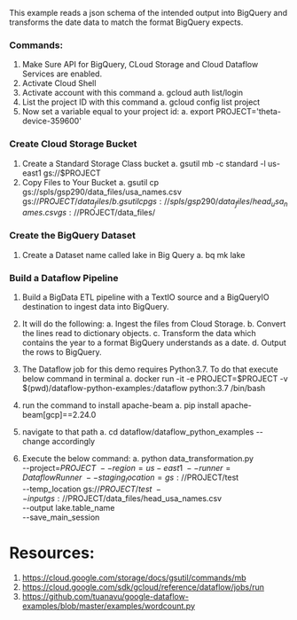 This example reads a json schema of the intended output into BigQuery and transforms the date data to match the format BigQuery expects.

### Commands:

1. Make Sure API for BigQuery, CLoud Storage and Cloud Dataflow Services are enabled.
2. Activate Cloud Shell
3. Activate account with this command
    a. gcloud auth list/login
4. List the project ID with this command
    a. gcloud config list project
5. Now set a variable equal to your project id:
    a. export PROJECT='theta-device-359600'


### Create Cloud Storage Bucket

1. Create a Standard Storage Class bucket
    a. gsutil mb -c standard -l us-east1 gs://$PROJECT
2. Copy Files to Your Bucket
    a. gsutil cp gs://spls/gsp290/data_files/usa_names.csv gs://$PROJECT/data_files/
    b. gsutil cp gs://spls/gsp290/data_files/head_usa_names.csv gs://$PROJECT/data_files/


### Create the BigQuery Dataset

1. Create a Dataset name called lake in Big Query
    a. bq mk lake

### Build a Dataflow Pipeline

1. Build a BigData ETL pipeline with a TextIO source and a BigQueryIO destination to ingest data into BigQuery. 
2. It will do the following:
    a. Ingest the files from Cloud Storage.
    b. Convert the lines read to dictionary objects.
    c. Transform the data which contains the year to a format BigQuery understands as a date.
    d. Output the rows to BigQuery.

3. The Dataflow job for this demo requires Python3.7. To do that execute below command in terminal
    a. docker run -it -e PROJECT=$PROJECT -v $(pwd)/dataflow-python-examples:/dataflow python:3.7 /bin/bash
4. run the command  to install apache-beam
    a. pip install apache-beam[gcp]==2.24.0
5. navigate to that path
    a. cd dataflow/dataflow_python_examples  --change accordingly
6. Execute the below command:
    a. python data_transformation.py \
        --project=$PROJECT \
        --region=us-east1 \
        --runner=DataflowRunner \
        --staging_location=gs://$PROJECT/test \
        --temp_location gs://$PROJECT/test \
        --input gs://$PROJECT/data_files/head_usa_names.csv \
        --output lake.table_name \
        --save_main_session



# Resources:

1. https://cloud.google.com/storage/docs/gsutil/commands/mb
2. https://cloud.google.com/sdk/gcloud/reference/dataflow/jobs/run
3. https://github.com/tuanavu/google-dataflow-examples/blob/master/examples/wordcount.py